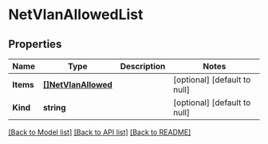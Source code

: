 # NetVlanAllowedList

## Properties
Name | Type | Description | Notes
------------ | ------------- | ------------- | -------------
**Items** | [**[]NetVlanAllowed**](net_vlanAllowed.md) |  | [optional] [default to null]
**Kind** | **string** |  | [optional] [default to null]

[[Back to Model list]](../README.md#documentation-for-models) [[Back to API list]](../README.md#documentation-for-api-endpoints) [[Back to README]](../README.md)


